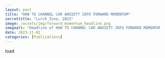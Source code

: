 ```yaml
---
layout: post
title: "HOW TO CHANNEL CAR ANXIETY INTO FORWARD MOMENTUM"
secrettitle: "Lurch Zine, 2023"
image: /assets/img/forward_momentum_headline.png
imagealt: "Headline of HOW TO CHANNEL CAR ANXIETY INTO FORWARD MOMENTUM as seen in Lurch Zine."
date: 2023-11-01
categories: [Publications]
---
```




toad